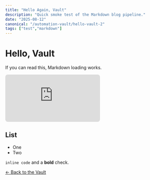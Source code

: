 ```yaml
---
title: "Hello Again, Vault"
description: "Quick smoke test of the Markdown blog pipeline."
date: "2025-08-12"
canonical: "/automation-vault/hello-vault-2"
tags: ["test","markdown"]
---
```


# Hello, Vault

If you can read this, Markdown loading works.

<iframe src="https://www.youtube.com/embed/xf2i6Acs1mI" title="Embed test" loading="lazy" allowfullscreen style="border: none; border-radius: 8px;"></iframe>

## List
- One
- Two

`inline code` and a **bold** check.


[&#8592; Back to the Vault](/automation-vault)

